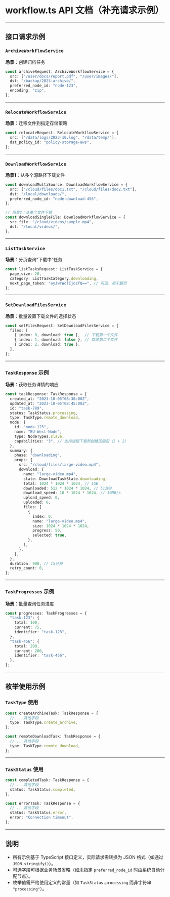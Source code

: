 # workflow.ts API 文档（补充请求示例）

---

## 接口请求示例

### `ArchiveWorkflowService`
**场景**：创建归档任务  
```typescript
const archiveRequest: ArchiveWorkflowService = {
  src: ["/user/docs/report.pdf", "/user/images/"],
  dst: "/backup/2023-archive/",
  preferred_node_id: "node-123",
  encoding: "zip",
};
```

---

### `RelocateWorkflowService`
**场景**：迁移文件到指定存储策略  
```typescript
const relocateRequest: RelocateWorkflowService = {
  src: ["/data/logs/2023-10.log", "/data/temp/"],
  dst_policy_id: "policy-storage-aws",
};
```

---

### `DownloadWorkflowService`
**场景1**：从多个源路径下载文件  
```typescript
const downloadMultiSource: DownloadWorkflowService = {
  src: ["/cloud/files/doc1.txt", "/cloud/files/doc2.txt"],
  dst: "/local/downloads/",
  preferred_node_id: "node-download-456",
};

// 场景2：从单个文件下载
const downloadSingleFile: DownloadWorkflowService = {
  src_file: "/cloud/videos/sample.mp4",
  dst: "/local/videos/",
};
```

---

### `ListTaskService`
**场景**：分页查询“下载中”任务  
```typescript
const listTasksRequest: ListTaskService = {
  page_size: 20,
  category: ListTaskCategory.downloading,
  next_page_token: "eyJwYWdlIjozfQ==", // 可选，用于翻页
};
```

---

### `SetDownloadFilesService`
**场景**：批量设置下载文件的选择状态  
```typescript
const setFilesRequest: SetDownloadFilesService = {
  files: [
    { index: 0, download: true },  // 下载第一个文件
    { index: 1, download: false }, // 跳过第二个文件
    { index: 2, download: true },
  ],
};
```

---

### `TaskResponse` 示例
**场景**：获取任务详情的响应  
```typescript
const taskResponse: TaskResponse = {
  created_at: "2023-10-05T08:30:00Z",
  updated_at: "2023-10-05T08:45:00Z",
  id: "task-789",
  status: TaskStatus.processing,
  type: TaskType.remote_download,
  node: {
    id: "node-123",
    name: "EU-West-Node",
    type: NodeTypes.slave,
    capabilities: "3", // 支持远程下载和创建压缩包（1 + 2）
  },
  summary: {
    phase: "downloading",
    props: {
      src: "/cloud/files/large-video.mp4",
      download: {
        name: "large-video.mp4",
        state: DownloadTaskState.downloading,
        total: 1024 * 1024 * 1024, // 1GB
        downloaded: 512 * 1024 * 1024, // 512MB
        download_speed: 10 * 1024 * 1024, // 10MB/s
        upload_speed: 0,
        uploaded: 0,
        files: [
          {
            index: 0,
            name: "large-video.mp4",
            size: 1024 * 1024 * 1024,
            progress: 50,
            selected: true,
          },
        ],
      },
    },
  },
  duration: 900, // 15分钟
  retry_count: 0,
};
```

---

### `TaskProgresses` 示例
**场景**：批量查询任务进度  
```typescript
const progresses: TaskProgresses = {
  "task-123": {
    total: 100,
    current: 75,
    identifier: "task-123",
  },
  "task-456": {
    total: 200,
    current: 200,
    identifier: "task-456",
  },
};
```

---

## 枚举使用示例

### `TaskType` 使用
```typescript
const createArchiveTask: TaskResponse = {
  // ...其他字段
  type: TaskType.create_archive,
};

const remoteDownloadTask: TaskResponse = {
  // ...其他字段
  type: TaskType.remote_download,
};
```

---

### `TaskStatus` 使用
```typescript
const completedTask: TaskResponse = {
  // ...其他字段
  status: TaskStatus.completed,
};

const errorTask: TaskResponse = {
  // ...其他字段
  status: TaskStatus.error,
  error: "Connection timeout",
};
```

---

## 说明
- 所有示例基于 TypeScript 接口定义，实际请求需转换为 JSON 格式（如通过 `JSON.stringify()`）。
- 可选字段可根据业务场景省略（如未指定 `preferred_node_id` 时由系统自动分配节点）。
- 枚举值需严格使用定义的常量（如 `TaskStatus.processing` 而非字符串 `"processing"`）。